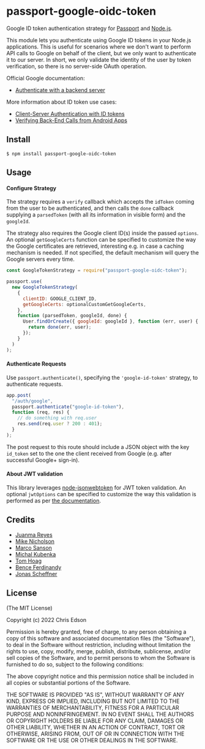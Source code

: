 # passport-google-oidc-token

Google ID token authentication strategy for [Passport](http://passportjs.org/) and [Node.js](http://nodejs.org/).

This module lets you authenticate using Google ID tokens in your Node.js applications.
This is useful for scenarios where we don't want to perform API calls to Google on behalf of the client, but we only want to authenticate it to our server. In short, we only validate the identity of the user by token verification, so there is no server-side OAuth operation.

Official Google documentation:

- [Authenticate with a backend server](https://developers.google.com/identity/sign-in/android/backend-auth)

More information about ID token use cases:

- [Client-Server Authentication with ID tokens](http://www.riskcompletefailure.com/2013/11/client-server-authentication-with-id.html)
- [Verifying Back-End Calls from Android Apps](http://android-developers.blogspot.in/2013/01/verifying-back-end-calls-from-android.html)

## Install

    $ npm install passport-google-oidc-token

## Usage

#### Configure Strategy

The strategy requires a `verify` callback which accepts the `idToken` coming from the user to be authenticated, and then calls the `done` callback supplying a `parsedToken` (with all its information in visible form) and the `googleId`.

The strategy also requires the Google client ID(s) inside the passed `options`.
An optional `getGoogleCerts` function can be specified to customize the way the Google certificates are retrieved, interesting e.g. in case a caching mechanism is needed. If not specified, the default mechanism will query the Google servers every time.

```js
const GoogleTokenStrategy = require("passport-google-oidc-token");

passport.use(
  new GoogleTokenStrategy(
    {
      clientID: GOOGLE_CLIENT_ID,
      getGoogleCerts: optionalCustomGetGoogleCerts,
    },
    function (parsedToken, googleId, done) {
      User.findOrCreate({ googleId: googleId }, function (err, user) {
        return done(err, user);
      });
    }
  )
);
```

#### Authenticate Requests

Use `passport.authenticate()`, specifying the `'google-id-token'` strategy, to authenticate requests.

```js
app.post(
  "/auth/google",
  passport.authenticate("google-id-token"),
  function (req, res) {
    // do something with req.user
    res.send(req.user ? 200 : 401);
  }
);
```

The post request to this route should include a JSON object with the key `id_token` set to the one the client received from Google (e.g. after successful Google+ sign-in).

#### About JWT validation

This library leverages [node-jsonwebtoken](https://github.com/auth0/node-jsonwebtoken) for JWT token validation. An optional `jwtOptions` can be specified to customize the way this validation is performed as per [the documentation](https://github.com/auth0/node-jsonwebtoken#jwtverifytoken-secretorpublickey-options-callback).

## Credits

- [Juanma Reyes](http://github.com/jmreyes)
- [Mike Nicholson](http://github.com/themikenicholson)
- [Marco Sanson](http://github.com/marcosanson)
- [Michal Kubenka](https://github.com/mkubenka)
- [Tom Hoag](https://github.com/tomhoag)
- [Bence Ferdinandy](https://github.com/priestoferis)
- [Jonas Scheffner](https://github.com/jscheffner)

## License

(The MIT License)

Copyright (c) 2022 Chris Edson

Permission is hereby granted, free of charge, to any person obtaining a copy of
this software and associated documentation files (the "Software"), to deal in
the Software without restriction, including without limitation the rights to
use, copy, modify, merge, publish, distribute, sublicense, and/or sell copies of
the Software, and to permit persons to whom the Software is furnished to do so,
subject to the following conditions:

The above copyright notice and this permission notice shall be included in all
copies or substantial portions of the Software.

THE SOFTWARE IS PROVIDED "AS IS", WITHOUT WARRANTY OF ANY KIND, EXPRESS OR
IMPLIED, INCLUDING BUT NOT LIMITED TO THE WARRANTIES OF MERCHANTABILITY, FITNESS
FOR A PARTICULAR PURPOSE AND NONINFRINGEMENT. IN NO EVENT SHALL THE AUTHORS OR
COPYRIGHT HOLDERS BE LIABLE FOR ANY CLAIM, DAMAGES OR OTHER LIABILITY, WHETHER
IN AN ACTION OF CONTRACT, TORT OR OTHERWISE, ARISING FROM, OUT OF OR IN
CONNECTION WITH THE SOFTWARE OR THE USE OR OTHER DEALINGS IN THE SOFTWARE.
